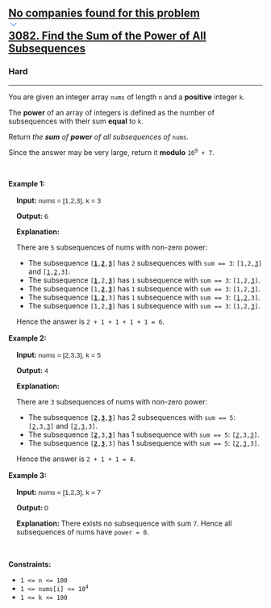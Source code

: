 <h2><a href="https://leetcode.com/problems/find-the-sum-of-the-power-of-all-subsequences/"><div id="big-omega-company-tags"><div id="big-omega-topbar"><div class="companyTagsContainer" style="overflow-x: scroll; flex-wrap: nowrap;"><div class="companyTagsContainer--tag">No companies found for this problem</div></div><div class="companyTagsContainer--chevron"><div><svg version="1.1" id="icon" xmlns="http://www.w3.org/2000/svg" xmlns:xlink="http://www.w3.org/1999/xlink" x="0px" y="0px" viewBox="0 0 32 32" fill="#4087F1" xml:space="preserve" style="width: 20px; --darkreader-inline-fill: #4aa0f2;" data-darkreader-inline-fill=""><polygon points="16,22 6,12 7.4,10.6 16,19.2 24.6,10.6 26,12 "></polygon><rect id="_x3C_Transparent_Rectangle_x3E_" class="st0" fill="none" width="32" height="32"></rect></svg></div></div></div></div>3082. Find the Sum of the Power of All Subsequences</a></h2><h3>Hard</h3><hr><div><p>You are given an integer array <code>nums</code> of length <code>n</code> and a <strong>positive</strong> integer <code>k</code>.</p>

<p>The <strong>power</strong> of an array of integers is defined as the number of <span data-keyword="subsequence-array">subsequences</span> with their sum <strong>equal</strong> to <code>k</code>.</p>

<p>Return <em>the <strong>sum</strong> of <strong>power</strong> of all subsequences of</em> <code>nums</code><em>.</em></p>

<p>Since the answer may be very large, return it <strong>modulo</strong> <code>10<sup>9</sup> + 7</code>.</p>

<p>&nbsp;</p>
<p><strong class="example">Example 1:</strong></p>

<div class="example-block" style="border-color: var(--border-tertiary); border-left-width: 2px; color: var(--text-secondary); font-size: 0.875rem; margin-bottom: 1rem; margin-top: 1rem; overflow: visible; padding-left: 1rem; --darkreader-inline-color: var(--darkreader-text--text-secondary); --darkreader-inline-border: var(--darkreader-border--border-tertiary);" data-darkreader-inline-color="" data-darkreader-inline-border="">
<p><strong>Input: </strong> <span class="example-io" style="font-family: Menlo,sans-serif; font-size: 0.85rem;"> nums = [1,2,3], k = 3 </span></p>

<p><strong>Output: </strong> <span class="example-io" style="font-family: Menlo,sans-serif; font-size: 0.85rem;"> 6 </span></p>

<p><strong>Explanation:</strong></p>

<p>There are <code>5</code> subsequences of nums with non-zero power:</p>

<ul>
	<li>The subsequence <code>[<u><strong>1</strong></u>,<u><strong>2</strong></u>,<u><strong>3</strong></u>]</code> has <code>2</code> subsequences with <code>sum == 3</code>: <code>[1,2,<u>3</u>]</code> and <code>[<u>1</u>,<u>2</u>,3]</code>.</li>
	<li>The subsequence <code>[<u><strong>1</strong></u>,2,<u><strong>3</strong></u>]</code> has <code>1</code> subsequence with <code>sum == 3</code>: <code>[1,2,<u>3</u>]</code>.</li>
	<li>The subsequence <code>[1,<u><strong>2</strong></u>,<u><strong>3</strong></u>]</code> has <code>1</code> subsequence with <code>sum == 3</code>: <code>[1,2,<u>3</u>]</code>.</li>
	<li>The subsequence <code>[<u><strong>1</strong></u>,<u><strong>2</strong></u>,3]</code> has <code>1</code> subsequence with <code>sum == 3</code>: <code>[<u>1</u>,<u>2</u>,3]</code>.</li>
	<li>The subsequence <code>[1,2,<u><strong>3</strong></u>]</code> has <code>1</code> subsequence with <code>sum == 3</code>: <code>[1,2,<u>3</u>]</code>.</li>
</ul>

<p>Hence the answer is <code>2 + 1 + 1 + 1 + 1 = 6</code>.</p>
</div>

<p><strong class="example">Example 2:</strong></p>

<div class="example-block" style="border-color: var(--border-tertiary); border-left-width: 2px; color: var(--text-secondary); font-size: 0.875rem; margin-bottom: 1rem; margin-top: 1rem; overflow: visible; padding-left: 1rem; --darkreader-inline-color: var(--darkreader-text--text-secondary); --darkreader-inline-border: var(--darkreader-border--border-tertiary);" data-darkreader-inline-color="" data-darkreader-inline-border="">
<p><strong>Input: </strong> <span class="example-io" style="font-family: Menlo,sans-serif; font-size: 0.85rem;"> nums = [2,3,3], k = 5 </span></p>

<p><strong>Output: </strong> <span class="example-io" style="font-family: Menlo,sans-serif; font-size: 0.85rem;"> 4 </span></p>

<p><strong>Explanation:</strong></p>

<p>There are <code>3</code> subsequences of nums with non-zero power:</p>

<ul>
	<li>The subsequence <code>[<u><strong>2</strong></u>,<u><strong>3</strong></u>,<u><strong>3</strong></u>]</code> has 2 subsequences with <code>sum == 5</code>: <code>[<u>2</u>,3,<u>3</u>]</code> and <code>[<u>2</u>,<u>3</u>,3]</code>.</li>
	<li>The subsequence <code>[<u><strong>2</strong></u>,3,<u><strong>3</strong></u>]</code> has 1 subsequence with <code>sum == 5</code>: <code>[<u>2</u>,3,<u>3</u>]</code>.</li>
	<li>The subsequence <code>[<u><strong>2</strong></u>,<u><strong>3</strong></u>,3]</code> has 1 subsequence with <code>sum == 5</code>: <code>[<u>2</u>,<u>3</u>,3]</code>.</li>
</ul>

<p>Hence the answer is <code>2 + 1 + 1 = 4</code>.</p>
</div>

<p><strong class="example">Example 3:</strong></p>

<div class="example-block" style="border-color: var(--border-tertiary); border-left-width: 2px; color: var(--text-secondary); font-size: 0.875rem; margin-bottom: 1rem; margin-top: 1rem; overflow: visible; padding-left: 1rem; --darkreader-inline-color: var(--darkreader-text--text-secondary); --darkreader-inline-border: var(--darkreader-border--border-tertiary);" data-darkreader-inline-color="" data-darkreader-inline-border="">
<p><strong>Input: </strong> <span class="example-io" style="font-family: Menlo,sans-serif; font-size: 0.85rem;"> nums = [1,2,3], k = 7 </span></p>

<p><strong>Output: </strong> <span class="example-io" style="font-family: Menlo,sans-serif; font-size: 0.85rem;"> 0 </span></p>

<p><strong>Explanation:&nbsp;</strong>There exists no subsequence with sum <code>7</code>. Hence all subsequences of nums have <code>power = 0</code>.</p>
</div>

<p>&nbsp;</p>
<p><strong>Constraints:</strong></p>

<ul>
	<li><code>1 &lt;= n &lt;= 100</code></li>
	<li><code>1 &lt;= nums[i] &lt;= 10<sup>4</sup></code></li>
	<li><code>1 &lt;= k &lt;= 100</code></li>
</ul>
</div>